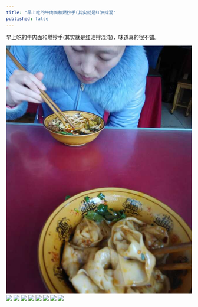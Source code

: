 ```yaml
---
title: "早上吃的牛肉面和燃抄手(其实就是红油拌混"
published: false
---
```

早上吃的牛肉面和燃抄手(其实就是红油拌混沌)，味道真的很不错。

![](./1.jpg)
![](./2.jpg)
![](./3.jpg)
![](./4.jpg)
![](./5.jpg)
![](./6.jpg)
![](./7.jpg)
![](./8.jpg)
![](./9.jpg)
